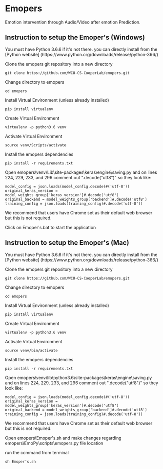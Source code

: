 # Emopers
<p>Emotion intervention through Audio/Video after emotion Prediction.</p>

## Instruction to setup the Emoper's (Windows)

<p>You must have Python 3.6.6 if it's not there.
you can directly install from the [Python website] (https://www.python.org/downloads/release/python-366/)</p>

Clone the emopers git repository into a new directory

```
git clone https://github.com/WCU-CS-CooperLab/emopers.git
```

Change directory to emopers

```
cd emopers
```

Install Virtual Environment (unless already installed)

```
pip install virtualenv       
```

Create Virtual Environment

```
virtualenv -p python3.6 venv
```

Activate  Virtual Environment

```
source venv/Scripts/activate
```

Install the emopers dependencies

```
pip install -r requirements.txt
```

Open emopers\venv\Lib\site-packages\keras\engine\saving.py and on lines 224, 229, 233, and 296 comment out ".decode("utf8")"  so they look like:

 ```
 model_config = json.loads(model_config.decode)#('utf-8'))
 original_keras_version = model_weights_group['keras_version']#.decode('utf8')
 original_backend = model_weights_group['backend']#.decode('utf8')
 training_config = json.loads(training_config)#.decode('utf-8'))
 ```

We recommend that users have Chrome set as their default web browser but this is not required.

Click on Emoper's.bat to start the application

## Instruction to setup the Emoper's (Mac)

<p>You must have Python 3.6.6 if it's not there.
you can directly install from the [Python website] (https://www.python.org/downloads/release/python-366/)</p>

Clone the emopers git repository into a new directory

```
git clone https://github.com/WCU-CS-CooperLab/emopers.git
```

Change directory to emopers

```
cd emopers
```

Install Virtual Environment (unless already installed)

```
pip install virtualenv       
```

Create Virtual Environment

```
virtualenv -p python3.6 venv
```

Activate  Virtual Environment

```
source venv/bin/activate
```

Install the emopers dependencies

```
pip install -r requirements.txt
```

Open emopers\venv\lib\python3.6\site-packages\keras\engine\saving.py and on lines 224, 229, 233, and 296 comment out ".decode("utf8")"  so they look like:

 ```
 model_config = json.loads(model_config.decode)#('utf-8'))
 original_keras_version = model_weights_group['keras_version']#.decode('utf8')
 original_backend = model_weights_group['backend']#.decode('utf8')
 training_config = json.loads(training_config)#.decode('utf-8'))
 ```

We recommend that users have Chrome set as their default web browser but this is not required.

Open emopers\Emoper's.sh and make changes regarding emopers\EmoPy\scripts\emopers.py file location

run the command from terminal

```
sh Emoper's.sh
```
